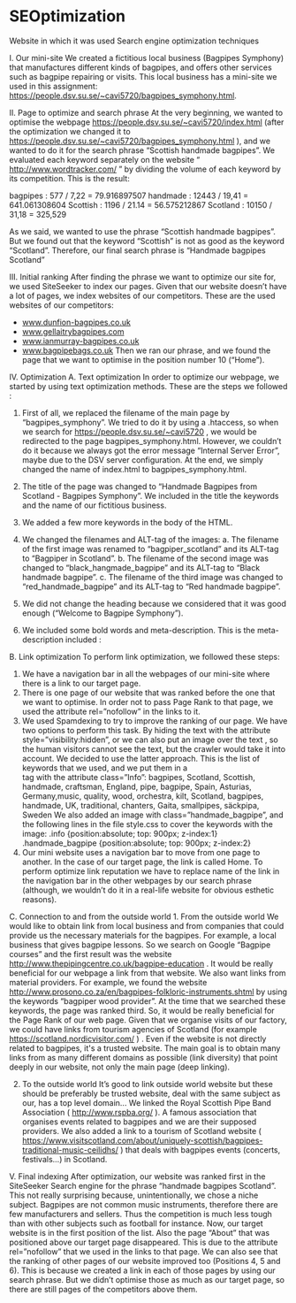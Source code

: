 # SEOptimization
Website in which it was used Search engine optimization techniques

I. Our mini-site
We created a fictitious local business (Bagpipes Symphony) that manufactures different kinds of bagpipes, and offers other services such as bagpipe repairing or visits. This local business has a mini-site we used in this assignment: https://people.dsv.su.se/~cavi5720/bagpipes_symphony.html.

II. Page to optimize and search phrase
At the very beginning, we wanted to optimise the webpage https://people.dsv.su.se/~cavi5720/index.html  (after the optimization we changed it to https://people.dsv.su.se/~cavi5720/bagpipes_symphony.html ), and we wanted to do it for the search phrase “Scottish handmade bagpipes”. We evaluated each keyword separately on the website “ http://www.wordtracker.com/ ” by dividing the volume of each keyword by its competition. This is the result:

bagpipes  : 577 / 7,22 =  79.916897507 handmade  : 12443 / 19,41 =  641.061308604 Scottish  : 1196 / 21.14 =  56.575212867 Scotland  : 10150 / 31,18 =  325,529

As we said, we wanted to use the phrase “Scottish handmade bagpipes”. But we found out that the keyword “Scottish” is not as good as the keyword “Scotland”. Therefore, our final search phrase is “Handmade bagpipes Scotland”

III. Initial ranking
After finding the phrase we want to optimize our site for, we used SiteSeeker to index our pages. Given that our website doesn’t have a lot of pages, we index websites of our competitors. These are the used websites of our competitors:
- www.dunfion-bagpipes.co.uk
- www.gellaitrybagpipes.com
- www.ianmurray-bagpipes.co.uk
- www.bagpipebags.co.uk
Then we ran our phrase, and we found the page that we want to optimise in the position number 10 (“Home”).
        
IV. Optimization
A. Text optimization
In order to optimize our webpage, we started by using text optimization methods. These are the steps we followed :
1. First of all, we replaced the filename of the main page by “bagpipes_symphony”. We tried to do it by using a .htaccess, so when we search for  https://people.dsv.su.se/~cavi5720 , we would be redirected to the page bagpipes_symphony.html. However, we couldn’t do it because we always got the error message “Internal Server Error”, maybe due to the DSV server configuration. At the end, we simply changed the name of index.html to bagpipes_symphony.html.
2. The title of the page was changed to “Handmade Bagpipes from Scotland - Bagpipes Symphony”. We included in the title the keywords and the name of our fictitious business.
3. We added a few more keywords in the body of the HTML.
4. We changed the filenames and ALT-tag of the images:
a. The filename of the first image was renamed to “bagpiper_scotland” and its ALT-tag to
“Bagpiper in Scotland”.
b. The filename of the second image was changed to “black_hangmade_bagpipe” and its ALT-tag
to “Black handmade bagpipe”.
c. The filename of the third image was changed to “red_handmade_bagpipe” and its ALT-tag to
“Red handmade bagpipe”.
 
5. We did not change the heading because we considered that it was good enough (“Welcome to Bagpipe Symphony”).
6. We included some bold words and meta-description. This is the meta-description included :
<meta name="description" content="This is the website of Bagpipes Symphony. A handmade bagpipes company in Scotland since 1957">

B. Link optimization
To perform link optimization, we followed these steps:
1. We have a navigation bar in all the webpages of our mini-site where there is a link to our target page.
2. There is one page of our website that was ranked before the one that we want to optimise. In order not to pass Page Rank to that page, we used the attribute  rel=”nofollow” in the links to it.
3. We used Spamdexing to try to improve the ranking of our page. We have two options to perform this task. By hiding the text with the attribute  style=”visibility:hidden”, or we can also  put an image over the text , so the human visitors cannot see the text, but the crawler would take it into account. We decided to use the latter approach.
This is the list of keywords that we used, and we put them in a <div> tag with the attribute class=”Info”:  bagpipes, Scotland, Scottish, handmade, craftsman, England, pipe, bagpipe, Spain, Asturias, Germany,music,
quality, wood, orchestra, kilt, Scotland, bagpipes, handmade, UK, traditional, chanters, Gaita, smallpipes, säckpipa, Sweden We also added an image with  class=”handmade_bagpipe”, and the following lines in the file style.css to
cover the keywords with the image:
.info {position:absolute; top: 900px; z-index:1} .handmade_bagpipe {position:absolute; top: 900px; z-index:2}
4. Our mini website uses a navigation bar to move from one page to another. In the case of our target page, the link is called Home. To perform optimize link reputation we have to replace name of the link in the navigation bar in the other webpages by our search phrase (although, we wouldn’t do it in a real-life website for obvious esthetic reasons).

C. Connection to and from the outside world 1. From the outside world
We would like to obtain link from local business and from companies that could provide us the necessary materials for the bagpipes. For example, a local business that gives bagpipe lessons. So we search on Google “Bagpipe courses” and the first result was the website
http://www.thepipingcentre.co.uk/bagpipe-education . It would be really beneficial for our webpage a link from that website.
We also want links from material providers. For example, we found the website http://www.prosono.co.za/en/bagpipes-folkloric-instruments.shtml  by using the keywords “bagpiper wood provider”. At the time that we searched these keywords, the page was ranked third. So, it would be really beneficial for the Page Rank of our web page.
Given that we organise visits of our factory, we could have links from tourism agencies of Scotland (for example  https://scotland.nordicvisitor.com/  ) . Even if the website is not directly related to bagpipes, it's a trusted website.
The main goal is to obtain many links from as many different domains as possible (link diversity) that point deeply in our website, not only the main page (deep linking).

2. To the outside world
It’s good to link outside world website but these should be preferably be trusted website, deal with the same subject as our, has a top level domain...
We linked the Royal Scottish Pipe Band Association ( http://www.rspba.org/  ). A famous association that organises events related to bagpipes and we are their supposed providers.
We also added a link to a tourism of Scotland website ( https://www.visitscotland.com/about/uniquely-scottish/bagpipes-traditional-music-ceilidhs/  ) that deals with bagpipes events (concerts, festivals...) in Scotland.

V. Final indexing
After optimization, our website was ranked first in the SiteSeeker Search engine for the phrase “handmade bagpipes Scotland”. This not really surprising because, unintentionally, we chose a niche subject. Bagpipes are not common music instruments, therefore there are few manufacturers and sellers. Thus the competition is much less tough than with other subjects such as football for instance.
Now, our target website is in the first position of the list. Also the page “About” that was positioned above our target page disappeared. This is due to the attribute rel=”nofollow” that we used in the links to that page.
We can also see that the ranking of other pages of our website improved too (Positions 4, 5 and 6). This is because we created a link in each of those pages by using our search phrase. But we didn’t optimise those as much as our target page, so there are still pages of the competitors above them.
